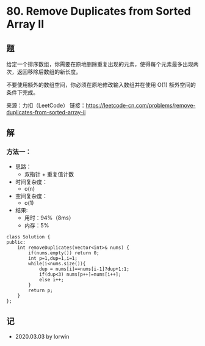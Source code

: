 # 80. Remove Duplicates from Sorted Array II

## 题

给定一个排序数组，你需要在原地删除重复出现的元素，使得每个元素最多出现两次，返回移除后数组的新长度。

不要使用额外的数组空间，你必须在原地修改输入数组并在使用 O(1) 额外空间的条件下完成。

来源：力扣（LeetCode）
链接：https://leetcode-cn.com/problems/remove-duplicates-from-sorted-array-ii

## 解

### 方法一：
- 思路：
  - 双指针 + 重复值计数
- 时间复杂度：
  - o(n)
- 空间复杂度：
  - o(1)
- 结果:
  - 用时：94%（8ms）
  - 内存：5%
```
class Solution {
public:
    int removeDuplicates(vector<int>& nums) {
        if(nums.empty()) return 0;
        int p=1,dup=1,i=1;
        while(i<nums.size()){
            dup = nums[i]==nums[i-1]?dup+1:1;
            if(dup<3) nums[p++]=nums[i++];
            else i++;
        }
        return p;
    }
};
```

## 记

- 2020.03.03 by lorwin